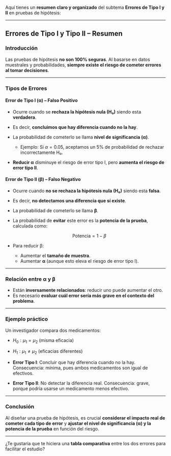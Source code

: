 Aquí tienes un **resumen claro y organizado** del subtema **Errores de Tipo I y II** en pruebas de hipótesis:

---

## **Errores de Tipo I y Tipo II – Resumen**

### **Introducción**

Las pruebas de hipótesis **no son 100% seguras**. Al basarse en datos muestrales y probabilidades, **siempre existe el riesgo de cometer errores al tomar decisiones**.

---

### **Tipos de Errores**

#### **Error de Tipo I (α) – Falso Positivo**

* Ocurre cuando se **rechaza la hipótesis nula (H₀)** siendo esta **verdadera**.
* Es decir, **concluimos que hay diferencia cuando no la hay**.
* La probabilidad de cometerlo se llama **nivel de significancia (α)**.

  * Ejemplo: Si $\alpha = 0.05$, aceptamos un 5% de probabilidad de rechazar incorrectamente H₀.
* **Reducir α** disminuye el riesgo de error tipo I, pero **aumenta el riesgo de error tipo II**.

#### **Error de Tipo II (β) – Falso Negativo**

* Ocurre cuando **no se rechaza la hipótesis nula (H₀)** siendo esta **falsa**.
* Es decir, **no detectamos una diferencia que sí existe**.
* La probabilidad de cometerlo se llama **β**.
* La probabilidad de **evitar** este error es la **potencia de la prueba**, calculada como:

  $$
  \text{Potencia} = 1 - \beta
  $$
* Para reducir β:

  * Aumentar el **tamaño de muestra**.
  * Aumentar **α** (aunque esto eleva el riesgo de error tipo I).

---

### **Relación entre α y β**

* Están **inversamente relacionados**: reducir uno puede aumentar el otro.
* Es necesario **evaluar cuál error sería más grave en el contexto del problema**.

---

### **Ejemplo práctico**

Un investigador compara dos medicamentos:

* $H_0: \mu_1 = \mu_2$ (misma eficacia)

* $H_1: \mu_1 \neq \mu_2$ (eficacias diferentes)

* **Error Tipo I**: Concluir que hay diferencia cuando no la hay. Consecuencia: mínima, pues ambos medicamentos son igual de efectivos.

* **Error Tipo II**: No detectar la diferencia real. Consecuencia: grave, porque podría usarse un medicamento menos efectivo.

---

### **Conclusión**

Al diseñar una prueba de hipótesis, es crucial **considerar el impacto real de cometer cada tipo de error** y **ajustar el nivel de significancia (α) y la potencia de la prueba** en función del riesgo.

---

¿Te gustaría que te hiciera una **tabla comparativa** entre los dos errores para facilitar el estudio?

